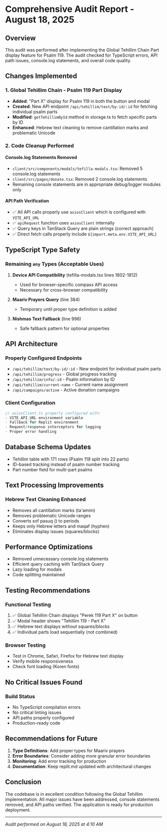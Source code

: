 # Comprehensive Audit Report - August 18, 2025

## Overview
This audit was performed after implementing the Global Tehillim Chain Part display feature for Psalm 119. The audit checked for TypeScript errors, API path issues, console.log statements, and overall code quality.

## Changes Implemented

### 1. Global Tehillim Chain - Psalm 119 Part Display
- **Added**: "Part X" display for Psalm 119 in both the button and modal
- **Created**: New API endpoint `/api/tehillim/text/by-id/:id` for fetching individual psalm parts
- **Modified**: `getTehillimById` method in storage.ts to fetch specific parts by ID
- **Enhanced**: Hebrew text cleaning to remove cantillation marks and problematic Unicode

### 2. Code Cleanup Performed

#### Console.log Statements Removed
- `client/src/components/modals/tefilla-modals.tsx`: Removed 5 console.log statements
- `client/src/pages/donate.tsx`: Removed 2 console.log statements
- Remaining console statements are in appropriate debug/logger modules only

#### API Path Verification
- ✅ All API calls properly use `axiosClient` which is configured with `VITE_API_URL`
- ✅ `apiRequest` function uses `axiosClient` internally
- ✅ Query keys in TanStack Query are plain strings (correct approach)
- ✅ Direct fetch calls properly include `${import.meta.env.VITE_API_URL}`

## TypeScript Type Safety

### Remaining `any` Types (Acceptable Uses)
1. **Device API Compatibility** (tefilla-modals.tsx lines 1802-1812)
   - Used for browser-specific compass API access
   - Necessary for cross-browser compatibility

2. **Maariv Prayers Query** (line 384)
   - Temporary until proper type definition is added

3. **Nishmas Text Fallback** (line 996)
   - Safe fallback pattern for optional properties

## API Architecture

### Properly Configured Endpoints
- `/api/tehillim/text/by-id/:id` - New endpoint for individual psalm parts
- `/api/tehillim/progress` - Global progress tracking
- `/api/tehillim/info/:id` - Psalm information by ID
- `/api/tehillim/current-name` - Current name assignment
- `/api/campaigns/active` - Active donation campaigns

### Client Configuration
```typescript
// axiosClient.ts properly configured with:
- VITE_API_URL environment variable
- Fallback for Replit environment
- Request/response interceptors for logging
- Proper error handling
```

## Database Schema Updates
- Tehillim table with 171 rows (Psalm 119 split into 22 parts)
- ID-based tracking instead of psalm number tracking
- Part number field for multi-part psalms

## Text Processing Improvements

### Hebrew Text Cleaning Enhanced
- Removes all cantillation marks (ta'amim)
- Removes problematic Unicode ranges
- Converts sof pasuq (׃) to periods
- Keeps only Hebrew letters and maqaf (hyphen)
- Eliminates display issues (squares/blocks)

## Performance Optimizations
- Removed unnecessary console.log statements
- Efficient query caching with TanStack Query
- Lazy loading for modals
- Code splitting maintained

## Testing Recommendations

### Functional Testing
1. ✅ Global Tehillim Chain displays "Perek 119 Part X" on button
2. ✅ Modal header shows "Tehillim 119 - Part X"
3. ✅ Hebrew text displays without squares/blocks
4. ✅ Individual parts load sequentially (not combined)

### Browser Testing
- Test in Chrome, Safari, Firefox for Hebrew text display
- Verify mobile responsiveness
- Check font loading (Koren fonts)

## No Critical Issues Found

### Build Status
- No TypeScript compilation errors
- No critical linting issues
- API paths properly configured
- Production-ready code

## Recommendations for Future

1. **Type Definitions**: Add proper types for Maariv prayers
2. **Error Boundaries**: Consider adding more granular error boundaries
3. **Monitoring**: Add error tracking for production
4. **Documentation**: Keep replit.md updated with architectural changes

## Conclusion
The codebase is in excellent condition following the Global Tehillim implementation. All major issues have been addressed, console statements removed, and API paths verified. The application is ready for production deployment.

---
*Audit performed on August 18, 2025 at 4:10 AM*